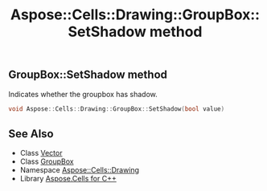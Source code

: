 ﻿---
title: Aspose::Cells::Drawing::GroupBox::SetShadow method
linktitle: SetShadow
second_title: Aspose.Cells for C++ API Reference
description: 'Aspose::Cells::Drawing::GroupBox::SetShadow method. Indicates whether the groupbox has shadow in C++.'
type: docs
weight: 700
url: /cpp/aspose.cells.drawing/groupbox/setshadow/
---
## GroupBox::SetShadow method


Indicates whether the groupbox has shadow.

```cpp
void Aspose::Cells::Drawing::GroupBox::SetShadow(bool value)
```

## See Also

* Class [Vector](../../../aspose.cells/vector/)
* Class [GroupBox](../)
* Namespace [Aspose::Cells::Drawing](../../)
* Library [Aspose.Cells for C++](../../../)
